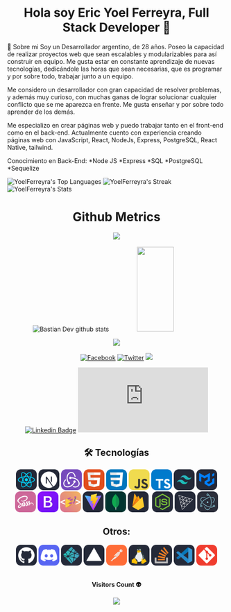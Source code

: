 <h1 align="center">Hola soy Eric Yoel Ferreyra, Full Stack Developer 👋</h1>

📖 Sobre mi
Soy un Desarrollador argentino, de 28 años. Poseo la capacidad de realizar proyectos web que sean escalables y modularizables para así construir en equipo. Me gusta estar en constante aprendizaje de nuevas tecnologías, dedicándole las horas que sean necesarias, que es programar y por sobre todo, trabajar junto a un equipo.

Me considero un desarrollador con gran capacidad de resolver problemas, y además muy curioso, con muchas ganas de lograr solucionar cualquier conflicto que se me aparezca en frente. Me gusta enseñar y por sobre todo aprender de los demás.

Me especializo en crear páginas web y puedo trabajar tanto en el front-end como en el back-end. Actualmente cuento con experiencia creando páginas web con JavaScript, React, NodeJs, Express, PostgreSQL, React Native, tailwind.

Conocimiento en Back-End:
*Node JS
*Express
*SQL
*PostgreSQL
*Sequelize

![YoelFerreyra's Top Languages](https://github-readme-stats.vercel.app/api/top-langs/?username=YoelFerreyra&theme=tokyonight&show_icons=true&hide_border=true&layout=compact)
![YoelFerreyra's Streak](https://github-readme-streak-stats.herokuapp.com/?user=YoelFerreyra&theme=tokyonight&hide_border=true)
![YoelFerreyra's Stats](https://github-readme-stats.vercel.app/api?username=YoelFerreyra&theme=tokyonight&show_icons=true&hide_border=true&count_private=true)

<h1 align="center">Github Metrics </h1>
<p align="center">
  <img width="725em" src="https://github-profile-summary-cards.vercel.app/api/cards/profile-details?username=bastndev&theme=github_dark" />
</p>

<div align="center">  
  <img width="49%" height="195px" src="https://github-readme-stats.vercel.app/api?username=bastndev&show_icons=true&count_private=true&hide_border=true&title_color=02D9F7FF&icon_color=02D9F7FF&text_color=c9d1d9&bg_color=0d1117" alt="Bastian Dev github stats" /> 
  
  <img width="41%" height="195px" src="https://github-readme-stats.vercel.app/api/top-langs/?username=bastndev&layout=compact&hide_border=true&title_color=02D9F7FF&text_color=02D9F7FF&bg_color=0d1117" />
</div> 

<p align="center">
 <img  src="https://github-readme-streak-stats.herokuapp.com?user=bastndev&theme=tokyonight_duo&hide_border=true"
</p>

<div align="center">
<div align="center">
<a href="https://facebook.com/👽" target="_blank"><img alt="Facebook" src="https://img.shields.io/badge/facebook-%231DA1F2.svg?&style=for-the-badge&logo=facebook&logoColor=white"/></a>
<a href="https://twitter.com/👽" target="_blank"><img alt="Twitter" src="https://img.shields.io/badge/twitter-%231DA1F2.svg?&style=for-the-badge&logo=twitter&logoColor=white" /></a>
<a href="https://www.instagram.com/👽/" target="_blank"><img src="https://img.shields.io/badge/-Instagram-%23E4405F?style=for-the-badge&logo=instagram&logoColor=white"</a>

[![Linkedin Badge](https://img.shields.io/badge/linkedin-%230077B5.svg?&style=for-the-badge&logo=linkedin&logoColor=white)](https://www.linkedin.com/in/👽/)
[![Mail Badge](https://img.shields.io/badge/email-c14438?style=for-the-badge&logo=Gmail&logoColor=white&link=mailto:👽@gmail.com)](mailto:👽@gmail.com)

<h2>🛠 Tecnologías</h2>
<p align="center">
<img src="https://github.com/tandpfun/skill-icons/blob/main/icons/React-Dark.svg" width="48" title="React.Js"> 
<img src="https://github.com/tandpfun/skill-icons/blob/main/icons/NextJS-Dark.svg" width="48" title="Next.Js">  
<img src="https://github.com/tandpfun/skill-icons/blob/main/icons/Redux.svg" width="48" title="Redux.Js">
<img src="https://github.com/tandpfun/skill-icons/blob/main/icons/HTML.svg" width="48" title="HTML"> 
<img src="https://github.com/tandpfun/skill-icons/blob/main/icons/CSS.svg" width="48" title="CSS">   
<img src="https://github.com/tandpfun/skill-icons/blob/main/icons/JavaScript.svg" width="48"  title="Javascript">   
<img src="https://github.com/tandpfun/skill-icons/blob/main/icons/TypeScript.svg" width="48" title="TypeScript">    
<img src="https://github.com/tandpfun/skill-icons/blob/main/icons/TailwindCSS-Dark.svg" width="48" title="TailWindCss">   
<img src="https://github.com/tandpfun/skill-icons/blob/main/icons/MaterialUI-Dark.svg" width="48" title="MUI">   
<img src="https://github.com/tandpfun/skill-icons/blob/main/icons/Sass.svg" width="48" title="Sass">  
<img src="https://github.com/tandpfun/skill-icons/blob/main/icons/Bootstrap.svg" width="48">  
<img src="https://github.com/tandpfun/skill-icons/blob/main/icons/StyledComponents.svg" width="48" title="StyledComponents">     
<img src="https://github.com/tandpfun/skill-icons/blob/main/icons/Vite-Dark.svg" width="48"  title="Vite">
<img src="https://github.com/tandpfun/skill-icons/blob/main/icons/MongoDB.svg" width="48" title="MongoDB">
<img src="https://github.com/tandpfun/skill-icons/blob/main/icons/Firebase-Dark.svg" width="48" title="Firebase">
<img src="" width="48" title="">
<img src="https://github.com/tandpfun/skill-icons/blob/main/icons/NodeJS-Dark.svg" width="48" title="NodeJs">  
<img src="https://github.com/tandpfun/skill-icons/blob/main/icons/ThreeJS-Dark.svg" width="48" title="ThreeJs">
<img src="https://github.com/tandpfun/skill-icons/blob/main/icons/Electron.svg" width="48" title="Electron">
<p/>

<h2>Otros:</h2>
<img src="https://github.com/tandpfun/skill-icons/blob/main/icons/Github-Dark.svg" width="48" title="Github">
<img src="https://github.com/tandpfun/skill-icons/blob/main/icons/Discord.svg" width="48" title="Discord">
<img src="https://github.com/tandpfun/skill-icons/blob/main/icons/Netlify-Dark.svg" width="48" title="Netlify">  
<img src="https://github.com/tandpfun/skill-icons/blob/main/icons/Vercel-Dark.svg" width="48" title="Vercel">  
<img src="https://github.com/tandpfun/skill-icons/blob/main/icons/Postman.svg" width="48" title="Postman">
<img src="https://github.com/tandpfun/skill-icons/blob/main/icons/Linux-Dark.svg" width="48" title="Linux"> 
<img src="https://github.com/tandpfun/skill-icons/blob/main/icons/StackOverflow-Dark.svg" width="48" title="StackOverFlow">
<img src="https://github.com/tandpfun/skill-icons/blob/main/icons/VSCode-Dark.svg" width="48" title="Vscode">
<img src="https://github.com/tandpfun/skill-icons/blob/main/icons/Git.svg" width="48" title="Git">


<div align="center">
<br><p align="centre"><b>Visitors Count 👽 </b></p>
<p align="center"><img align="center" src="https://profile-counter.glitch.me/{👽}/count.svg" /></p>
<br>
</div>
